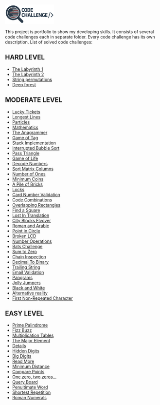 ![Main Logo](code-challenge.png)

This project is portfolio to show my developing skills. 
It consists of several code challenges each in separate folder.
Every code challenge has its own description. 
List of solved code challenges:

HARD LEVEL
----------
* [The Labyrinth 1](hard/labyrinth/README.md)
* [The Labyrinth 2](hard/labyrinth2/README.md)
* [String permutations](hard/string-permutations/README.md)
* [Deep forest](hard/deepforest/README.md)


MODERATE LEVEL
--------------
* [Lucky Tickets](moderate/lucky-tickets/README.md)
* [Longest Lines](moderate/longest-lines/README.md)
* [Particles](moderate/particles/README.md)
* [Mathematics](moderate/math/README.md)
* [The Anagrammer](moderate/anagrammer/README.md)
* [Game of Tag](moderate/fifteen/README.md)
* [Stack Implementation](moderate/stack-implementation/README.md)
* [Interrupted Bubble Sort](moderate/interrupted-bubble-sort/README.md)
* [Pass Triangle](moderate/pass-triangle/README.md)
* [Game of Life](moderate/game-of-life/README.md)
* [Decode Numbers](moderate/decode-numbers/README.md)
* [Sort Matrix Columns](moderate/sort-matrix-columns/README.md)
* [Number of Ones](moderate/number-of-ones/README.md)
* [Minimum Coins](moderate/minimum-coins/README.md)
* [A Pile of Bricks](moderate/a-pile-of-bricks/README.md)
* [Locks](moderate/locks/README.md)
* [Card Number Validation](moderate/card-number-validation/README.md)
* [Code Combinations](moderate/code-combinations/README.md)
* [Overlapping Rectangles](moderate/overlapping-rectangles/README.md)
* [Find a Square](moderate/find-a-square/README.md)
* [Lost In Translation](moderate/lost-in-translation/README.md)
* [City Blocks Flyover](moderate/city-blocks-flyover/README.md)
* [Roman and Arabic](moderate/roman-and-arabic/README.md)
* [Point in Circle](moderate/point-in-circle/README.md)
* [Broken LCD](/moderatebroken-lcd/README.md)
* [Number Operations](moderate/number-operations/README.md)
* [Bats Challenge](moderate/bats-challenge/README.md)
* [Sum to Zero](moderate/sum-to-zero/README.md)
* [Chain Inspection](moderate/chain-inspection/README.md)
* [Decimal To Binary](moderate/decimal-to-binary/README.md)
* [Trailing String](moderate/trailing-string/README.md)
* [Email Validation](moderate/email-validation/README.md)
* [Pangrams](moderate/pangrams/README.md)
* [Jolly Jumpers](moderate/jolly-jumpers/README.md)
* [Black and White](moderate/black-and-white/README.md)
* [Alternative reality](moderate/alternative-reality/README.md)
* [First Non-Repeated Character](moderate/first-non-repeated-character/README.md)

EASY LEVEL
----------
* [Prime Palindrome](easy/prime-palindrome/README.md)
* [Fizz Buzz](easy/fizz-buzz/README.md)
* [Multiplication Tables](easy/multiplication-tables/README.md)
* [The Major Element](/easy/the-major-element/README.md)
* [Details](/easy/details/README.md)
* [Hidden Digits](easy/hidden-digits/README.md)
* [Big Digits](easy/big-digits/README.md)
* [Read More](easy/read-more/README.md)
* [Minimum Distance](easy/minimum-distance/README.md)
* [Compare Points](easy/compare-points/README.md)
* [One zero, two zeros...](easy/one-zero-two-zeros/README.md)
* [Query Board](easy/query-board/README.md)
* [Penultimate Word](easy/penultimate-word/README.md)
* [Shortest Repetition](easy/shortest-repetition/README.md) 
* [Roman Numerals](easy/roman-numerals/README.md)